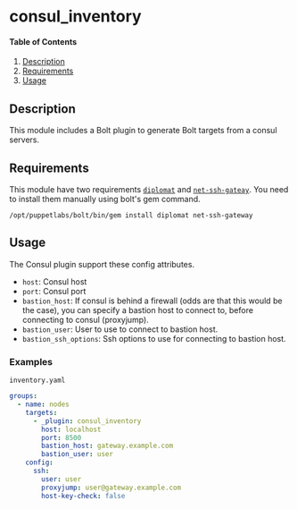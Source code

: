 # consul_inventory

#### Table of Contents

1. [Description](#description)
2. [Requirements](#requirements)
3. [Usage](#usage)

## Description

This module includes a Bolt plugin to generate Bolt targets from a consul servers.

## Requirements

This module have two requirements [`diplomat`](https://rubygems.org/gems/diplomat) and [`net-ssh-gateay`](https://rubygems.org/gems/net-ssh-gateway). You need to install them
manually using bolt's gem command.

```
/opt/puppetlabs/bolt/bin/gem install diplomat net-ssh-gateway
```

## Usage

The Consul plugin support these config attributes.

- `host`: Consul host
- `port`: Consul port
- `bastion_host`: If consul is behind a firewall (odds are that this would be the case), you can specify a bastion host to connect to, before connecting to consul (proxyjump).
- `bastion_user`: User to use to connect to bastion host.
- `bastion_ssh_options`: Ssh options to use for connecting to bastion host.

### Examples

`inventory.yaml`
```yaml
groups:
  - name: nodes
    targets:
      - _plugin: consul_inventory
        host: localhost
        port: 8500
        bastion_host: gateway.example.com
        bastion_user: user
    config:
      ssh:
        user: user
        proxyjump: user@gateway.example.com
        host-key-check: false
```
